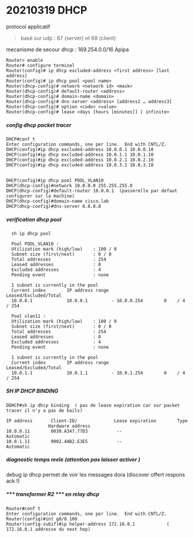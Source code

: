 # 20210319 DHCP

protocol applicatif

>basé sur udp : 67 (server) et 68 (client)


mecanisme de secour dhcp : 169.254.0.0/16 Apipa


    Router> enable
    Router# configure terminal
    Router(config)# ip dhcp excluded-address <first address> [last address]
    Router(config)# ip dhcp pool <pool name>
    Router(dhcp-config)# network <network id> <mask>
    Router(dhcp-config)# default-router <address>
    Router(dhcp-config)# domain-name <domain>
    Router(dhcp-config)# dns-server <address> [address2 … address3]
    Router(dhcp-config)# option <code> <value>
    Router(dhcp-config)# lease <days [hours [minutes]] | infinite>



##### ***config dhcp packet tracer***

    DHCP#conf t
    Enter configuration commands, one per line.  End with CNTL/Z.
    DHCP(config)#ip dhcp excluded-address 10.0.0.1 10.0.0.10
    DHCP(config)#ip dhcp excluded-address 10.0.1.1 10.0.1.10
    DHCP(config)#ip dhcp excluded-address 10.0.2.1 10.0.2.10
    DHCP(config)#ip dhcp excluded-address 10.0.3.1 10.0.3.10

    
    DHCP(config)#ip dhcp pool POOL_VLAN10
    DHCP(dhcp-config)#network 10.0.0.0 255.255.255.0
    DHCP(dhcp-config)#default-router 10.0.0.1  (passerelle par defaut configurer sur la machine)
    DHCP(dhcp-config)#domain-name cisco.lab
    DHCP(dhcp-config)#dns-server 8.8.8.8


##### ***verification dhcp pool***

      sh ip dhcp pool

      Pool POOL_VLAN10 :
      Utilization mark (high/low)    : 100 / 0
      Subnet size (first/next)       : 0 / 0 
      Total addresses                : 254
      Leased addresses               : 0
      Excluded addresses             : 4
      Pending event                  : none

      1 subnet is currently in the pool
      Current index        IP address range                    Leased/Excluded/Total
      10.0.0.1             10.0.0.1         - 10.0.0.254        0    / 4     / 254

      Pool vlan11 :
      Utilization mark (high/low)    : 100 / 0
      Subnet size (first/next)       : 0 / 0 
      Total addresses                : 254
      Leased addresses               : 0
      Excluded addresses             : 4
      Pending event                  : none

      1 subnet is currently in the pool
      Current index        IP address range                    Leased/Excluded/Total
      10.0.1.1             10.0.1.1         - 10.0.1.254        0    / 4     / 254
      

##### ***SH IP DHCP BINDING***


    DDHCP#sh ip dhcp binding  ( pas de lease expiration car sur packet tracer il n'y a pas de bails)

    IP address       Client-ID/              Lease expiration        Type
                    Hardware address
    10.0.0.11        0030.A347.77D3           --                     Automatic
    10.0.1.11        0002.4AB2.E3E5           --                     Automatic



##### ***diagnostic temps reele*** (attention pas laisser activer )

debug ip dhcp            permet de voir les messages dora (discover offert respons ack !)



##### *** transformer R2 *** en relay dhcp

    Router#conf t
    Enter configuration commands, one per line.  End with CNTL/Z.
    Router(config)#int g0/0.100
    Router(config-subif)#ip helper-address 172.16.0.1            ( 172.16.0.1 addresse du next hop)
